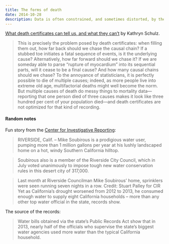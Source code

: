 ```yaml
---
title: The forms of death
date: 2014-10-28
description: Data is often constrained, and sometimes distorted, by the tools and questions used to collect it.
---
```


[What death certificates can tell us, and what they can’t](http://www.newyorker.com/magazine/2014/04/07/final-forms) by Kathryn Schulz.

> This is precisely the problem posed by death certificates: when filling them out, how far back should we chase the causal chain? If a stubbed toe initiates a fatal sequence of events, is it the underlying cause? Alternatively, how far forward should we chase it? If we are someday able to parse “rupture of myocardium” into its sequential parts, will it cease to be a final cause? And how many causal chains should we chase? To the annoyance of statisticians, it is perfectly possible to die of multiple causes; indeed, as more people live into extreme old age, multifactorial deaths might well become the norm. But multiple causes of death do messy things to mortality data—reporting that one person died of three causes makes it look like three hundred per cent of your population died—and death certificates are not optimized for that kind of recording.




#### Random notes

Fun story from the [Center for Investigative Reporting](https://beta.cironline.org/reports/california-water-officials-arent-following-own-call-for-conservation/):

> RIVERSIDE, Calif. – Mike Soubirous is a prodigious water user, pumping more than 1 million gallons per year at his lushly landscaped home on a hot, windy Southern California hilltop.

> Soubirous also is a member of the Riverside City Council, which in July voted unanimously to impose tough new water conservation rules in this desert city of 317,000.

> Last month at Riverside Councilman Mike Soubirous’ home, sprinklers were seen running seven nights in a row.
Credit: Stuart Palley for CIR
Yet as California’s drought worsened from 2012 to 2013, he consumed enough water to supply eight California households – more than any other top water official in the state, records show.

The source of the records:

> Water bills obtained via the state’s Public Records Act show that in 2013, nearly half of the officials who supervise the state’s biggest water agencies used more water than the typical California household.

